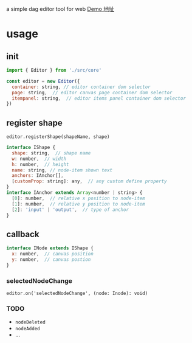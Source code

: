 a simple dag editor tool for web
[Demo 地址](https://stillbold.com/demos/dag-editor/demos/editor.html)

# usage

## init

```javascript
import { Editor } from './src/core'

const editor = new Editor({
  container: string, // editor container dom selector
  page: string,  // editor canvas page container dom selector
  itempanel: string,  // editor items panel container dom selector
})
```

## register shape

`` editor.registerShape(shapeName, shape) ``

```javascript
interface IShape {
  shape: string,  // shape name
  w: number,  // width
  h: number,  // height  
  name: string, // node-item shown text
  anchors: IAnchor[],
  [customProp: string]: any,  // any custom define property
}
interface IAnchor extends Array<number | string> {
  [0]: number,  // relative x position to node-item
  [1]: number,  // relative y position to node-item
  [2]: 'input' | 'output',  // type of anchor
}
```

## callback

```javascript
interface INode extends IShape {
  x: number,  // canvas position
  y: number,  // canvas postion
}
```

### selectedNodeChange

`` editor.on('selectedNodeChange', (node: Inode): void) ``

### TODO
- `nodeDeleted`
- `nodeAdded`
- ...
